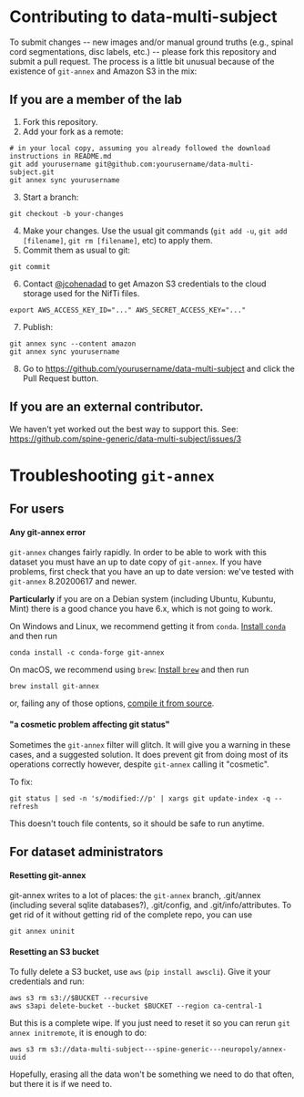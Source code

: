 # Contributing to data-multi-subject

To submit changes -- new images and/or manual ground truths (e.g., spinal cord segmentations, disc labels, etc.) -- please fork this repository and submit a pull request.
The process is a little bit unusual because of the existence of `git-annex` and Amazon S3 in the mix:

## If you are a member of the lab

1. Fork this repository.
2. Add your fork as a remote:
```
# in your local copy, assuming you already followed the download instructions in README.md
git add yourusername git@github.com:yourusername/data-multi-subject.git
git annex sync yourusername
```
3. Start a branch:
```
git checkout -b your-changes
```
4. Make your changes. Use the usual git commands (`git add -u`, `git add [filename]`, `git rm [filename]`, etc) to apply them.
5. Commit them as usual to git:
```
git commit
```
6. Contact [@jcohenadad](https://github.com/jcohenadad) to get Amazon S3 credentials to the cloud storage used for the NifTi files.
```
export AWS_ACCESS_KEY_ID="..." AWS_SECRET_ACCESS_KEY="..."
```
7. Publish:
```
git annex sync --content amazon
git annex sync yourusername
```
8. Go to https://github.com/yourusername/data-multi-subject and click the Pull Request button.

## If you are an external contributor.

We haven't yet worked out the best way to support this. See: https://github.com/spine-generic/data-multi-subject/issues/3


# Troubleshooting `git-annex`

## For users

#### Any git-annex error

`git-annex` changes fairly rapidly. In order to be able to work with this dataset you must have an up to date copy of `git-annex`. If you have problems, first check that you have an up to date version: we've tested with `git-annex` 8.20200617 and newer.

**Particularly** if you are on a Debian system (including Ubuntu, Kubuntu, Mint) there is a good chance you have 6.x, which is not going to work.

On Windows and Linux, we recommend getting it from `conda`. [Install `conda`](https://docs.conda.io/en/latest/miniconda.html) and then run

```
conda install -c conda-forge git-annex
```

On macOS, we recommend using `brew`: [Install `brew`](https://brew.sh/) and then run

```
brew install git-annex
```

or, failing any of those options, [compile it from source](https://git-annex.branchable.com/install/fromsource/).

#### "a cosmetic problem affecting git status"

Sometimes the `git-annex` filter will glitch. It will give you a warning in these cases, and a suggested solution. It does prevent git from doing most of its operations correctly however, despite `git-annex` calling it "cosmetic".

To fix:

```
git status | sed -n 's/modified://p' | xargs git update-index -q --refresh
```

This doesn't touch file contents, so it should be safe to run anytime.


## For dataset administrators

#### Resetting git-annex

git-annex writes to a lot of places: the `git-annex` branch, .git/annex (including several sqlite databases?), .git/config, and .git/info/attributes. To get rid of it without getting rid of the complete repo, you can use

```
git annex uninit
```

#### Resetting an S3 bucket

To fully delete a S3 bucket, use `aws` (`pip install awscli`). Give it your credentials and run:

```
aws s3 rm s3://$BUCKET --recursive
aws s3api delete-bucket --bucket $BUCKET --region ca-central-1
```

But this is a complete wipe. If you just need to reset it so you can rerun `git annex initremote`, it is enough to do:

```
aws s3 rm s3://data-multi-subject---spine-generic---neuropoly/annex-uuid
```

Hopefully, erasing all the data won't be something we need to do that often, but there it is if we need to.
